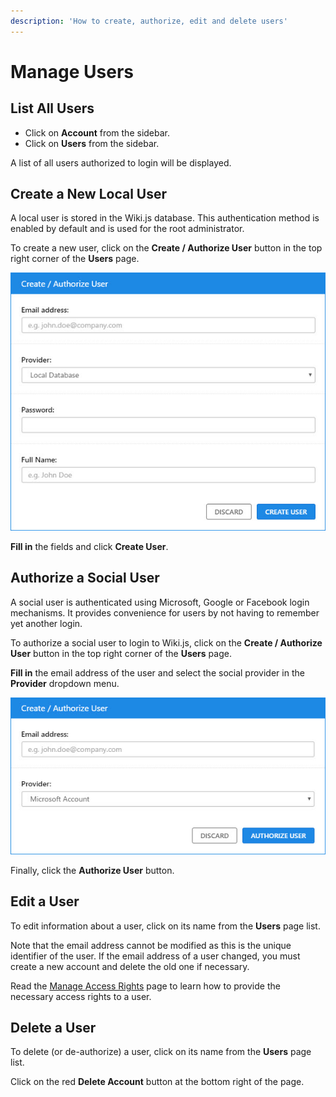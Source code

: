 ```yaml
---
description: 'How to create, authorize, edit and delete users'
---
```


# Manage Users

## List All Users

* Click on **Account** from the sidebar.
* Click on **Users** from the sidebar.

A list of all users authorized to login will be displayed.

## Create a New Local User

A local user is stored in the Wiki.js database. This authentication method is enabled by default and is used for the root administrator.

To create a new user, click on the **Create / Authorize User** button in the top right corner of the **Users** page.

![](../.gitbook/assets/ss-users-create.jpg)

 **Fill in** the fields and click **Create User**.

## Authorize a Social User

A social user is authenticated using Microsoft, Google or Facebook login mechanisms. It provides convenience for users by not having to remember yet another login.

To authorize a social user to login to Wiki.js, click on the **Create / Authorize User** button in the top right corner of the **Users** page.

**Fill in** the email address of the user and select the social provider in the **Provider** dropdown menu.

![](../.gitbook/assets/ss-users-authorize.jpg)

Finally, click the **Authorize User** button.

## Edit a User

To edit information about a user, click on its name from the **Users** page list.

Note that the email address cannot be modified as this is the unique identifier of the user. If the email address of a user changed, you must create a new account and delete the old one if necessary.

Read the [Manage Access Rights](manage-access-rights.md) page to learn how to provide the necessary access rights to a user.

## Delete a User

To delete \(or de-authorize\) a user, click on its name from the **Users** page list.

Click on the red **Delete Account** button at the bottom right of the page.

